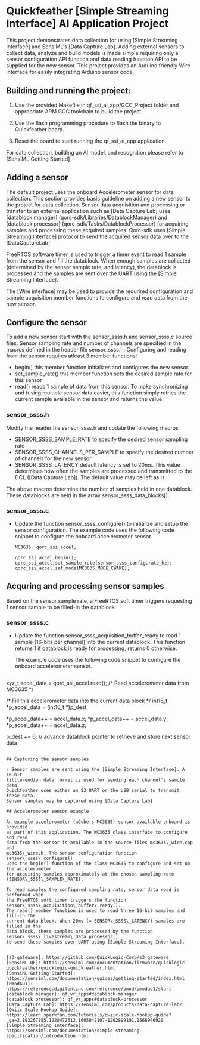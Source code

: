 Quickfeather [Simple Streaming Interface] AI Application Project
=================================

This project demonstrates data collection for using [Simple Streaming Interface] 
and SensiML's [Data Capture Lab]. Adding external sensors to collect data, 
analyze and build models is made simple requiring only a sensor configuration
API function and data reading function API to be supplied for the new sensor.
This project provides an Arduino friendly Wire interface for easily integrating
Arduino sensor code.

Building and running the project:
---------------------

1. Use the provided Makefile in qf_ssi_ai_app/GCC_Project folder
and appropriate ARM GCC toolchain to build the project

2. Use the flash programming procedure to flash the binary to Quickfeather board.

3. Reset the board to start running the qf_ssi_ai_app application.

For data collection, building an AI model, and recognition please refer to [SensiML Getting Started]

## Adding a sensor

The default project uses the onboard Accelerometer sensor for data collection.
This section provides basic guideline on adding a new sensor to the project for 
data collection. Sensor data acquisition and processing or transfer to an 
external application such as [Data Capture Lab] uses [datablock manager] (qorc-sdk/Libraries/DatablockManager) and
[datablock processor] (qorc-sdk/Tasks/DatablockProcessor) for acquiring samples
and processing these acquired samples. Qorc-sdk uses [Simple Streaming Interface]
protocol to send the acquired sensor data over to the [DataCaptureLab]

FreeRTOS software timer is used to trigger a timer event to read 1 sample from
the sensor and fill the datablock. When enough samples are collected (determined 
by the sensor sample rate, and latency), the datablock is processed and the 
samples are sent over the UART using the [Simple Streaming Interface].

The [Wire interface] may be used to provide the requrired configuration and 
sample acquisition member functions to configure and read data from the new
sensor.

## Configure the sensor

To add a new sensor start with the sensor\_ssss.h and sensor\_ssss.c source files.
Sensor sampling rate and number of channels are specified in the macros
defined in the header file sensor\_ssss.h. Configuring and reading from the sensor
requires atleast 3 member functions:

- begin() this member function initializes and configures the new sensor.
- set\_sample\_rate() this member function sets the desired sample rate for this sensor
- read() reads 1 sample of data from this sensor. To make synchronizing and fusing
  multiple sensor data easier, this function simply retries the current sample 
  available in the sensor and returns the value.

### sensor\_ssss.h

Modify the header file sensor\_ssss.h and update the following macros
- SENSOR\_SSSS\_SAMPLE\_RATE to specify the desired sensor sampling rate 
- SENSOR\_SSSS\_CHANNELS\_PER\_SAMPLE to specify the desired number of channels for the new sensor
- SENSOR\_SSSS\_LATENCY default latency is set to 20ms. This value determines 
  how often the samples are processed and transmitted to the DCL ([Data Capture Lab]). 
  The default value may be left as is.

The above macros determine the number of samples held in one datablock. These 
datablocks are held in the array sensor\_ssss\_data_blocks\[\]. 

### sensor\_ssss.c

- Update the function sensor\_ssss\_configure() to initialize and setup the
  sensor configuration. 
  The example code uses the following code snippet to configure the onboard 
  accelerometer sensor.

  ```
  MC3635  qorc_ssi_accel;
  ```

  ```
  qorc_ssi_accel.begin();
  qorc_ssi_accel.set_sample_rate(sensor_ssss_config.rate_hz);
  qorc_ssi_accel.set_mode(MC3635_MODE_CWAKE);
  ```

## Acquring and processing sensor samples

Based on the sensor sample rate, a FreeRTOS soft timer triggers requesting 
1 sensor sample to be filled-in the datablock.

### sensor_ssss.c

- Update the function sensor\_ssss\_acquisition\_buffer\_ready to read 1 sample 
  (16-bits per channel) into the current datablock. 
  This function returns 1 if datablock is ready for processing, returns 0 otherwise.

  The example code uses the following code snippet to configure the onboard 
  accelerometer sensor.

  ```
xyz_t accel_data = qorc_ssi_accel.read();  /* Read accelerometer data from MC3635 */

/* Fill this accelerometer data into the current data block */
int16_t *p_accel_data = (int16_t *)p_dest;

*p_accel_data++ = accel_data.x;
*p_accel_data++ = accel_data.y;
*p_accel_data++ = accel_data.z;

p_dest += 6; // advance datablock pointer to retrieve and store next sensor data
  ```

## Capturing the sensor samples

- Sensor samples are sent using the [Simple Streaming Interface]. A 16-bit 
  little-endian data format is used for sending each channel's sample data.
  Quickfeather uses either an S3 UART or the USB serial to transmit these data.
  Sensor samples may be captured using [Data Capture Lab] 
  
## Accelerometer sensor example

An example accelerometer (mCube's MC3635) sensor available onboard is provided 
as part of this application. The MC3635 class interface to configure and read
data from the sensor is available in the source files mc3635\_wire.cpp and
mc3635\_wire.h. The sensor configuration function sensor\_ssss\_configure() 
uses the begin() function of the class MC3635 to configure and set up the accelerometer
for acquiring samples approximately at the chosen sampling rate (SENSOR\_SSSS\_SAMPLE\_RATE). 

To read samples the configured sampling rate, sensor data read is performed when 
the FreeRTOS soft timer triggers the function sensor\_ssss\_acquisition\_buffer\_ready(). 
The read() member function is used to read three 16-bit samples and fill-in the
current data block. When 20ms (= SENSOR\_SSSS\_LATENCY) samples are filled in the
data block, these samples are processed by the function sensor\_ssss\_livestream\_data_processor() 
to send these samples over UART using [Simple Streaming Interface].


[s3-gateware]: https://github.com/QuickLogic-Corp/s3-gateware
[SensiML QF]: https://sensiml.com/documentation/firmware/quicklogic-quickfeather/quicklogic-quickfeather.html
[SensiML Getting Started]: https://sensiml.com/documentation/guides/getting-started/index.html
[PmodAD1]: https://reference.digilentinc.com/reference/pmod/pmodad1/start
[datablock manager]: qf_vr_apps#datablock-manager
[datablock processor]: qf_vr_apps#datablock-processor
[Data Capture Lab]: https://sensiml.com/products/data-capture-lab/
[Qwiic Scale Hookup Guide]: https://learn.sparkfun.com/tutorials/qwiic-scale-hookup-guide?_ga=2.193267885.1228472612.1605042107-1202899191.1566946929
[Simple Streaming Interface]: https://sensiml.com/documentation/simple-streaming-specification/introduction.html
